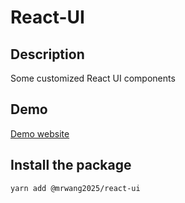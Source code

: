 # React-UI
## Description
Some customized React UI components

## Demo
<a href="https://react-ui.mrwang2025.com/" target="_blank">Demo website</a>


## Install the package
    yarn add @mrwang2025/react-ui
